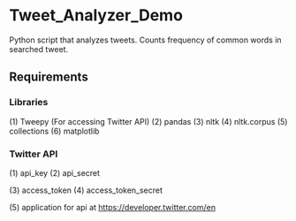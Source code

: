 # Tweet_Analyzer_Demo
Python script that analyzes tweets. Counts frequency of common words in searched tweet.

## Requirements
### Libraries 
(1) Tweepy (For accessing Twitter API)
(2) pandas
(3) nltk
(4) nltk.corpus 
(5) collections
(6) matplotlib

### Twitter API
(1) api_key
(2) api_secret

(3) access_token
(4) access_token_secret

(5) application for api at https://developer.twitter.com/en


